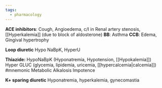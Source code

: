 ```yaml
---
tags:
  - pharmacology
---
```

**ACE inhibitors**: Cough, Angioedema, c/I in Renal artery stenosis, [[Hyperkalemia]] (due to block of aldosterone)
**BB**: Asthma
**CCB**: Edema, Gingival hypertrophy

**Loop diuretic**
Hypo NaBpK, HyperU

**Thiazide:**
HypoNaBpK (Hyponatremia, Hypotension, [[Hypokalemia]])
Hyper GLUC (glycemia, lipidemia, uricemia, [[hypercalcemia|calcemia]]) #mnemonic 
Metabolic Alkalosis
Impotence

**K+ sparing diuretic**
Hyponatremia, hyperkalemia, gynecomastia